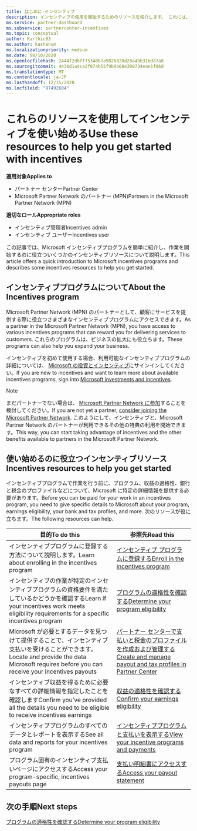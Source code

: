 ```yaml
---
title: はじめに-インセンティブ
description: インセンティブの使用を開始するためのリソースを紹介します。 これには、資格要件を満たし、銀行、税金、および支払いの詳細を送信することを確認する手順が含まれます。
ms.service: partner-dashboard
ms.subservice: partnercenter-incentives
ms.topic: conceptual
author: Karthic83
ms.author: kashanum
ms.localizationpriority: medium
ms.date: 08/10/2020
ms.openlocfilehash: 2444f2d6ff75340b7a9826828d28a4bb316d87a8
ms.sourcegitcommit: 4e36d1a4ca2f074b55f9b9a08e300734eae1f06d
ms.translationtype: MT
ms.contentlocale: ja-JP
ms.lasthandoff: 12/15/2020
ms.locfileid: "97492604"
---
```

# <a name="use-these-resources-to-help-you-get-started-with-incentives"></a><span data-ttu-id="4918c-104">これらのリソースを使用してインセンティブを使い始める</span><span class="sxs-lookup"><span data-stu-id="4918c-104">Use these resources to help you get started with incentives</span></span>

<span data-ttu-id="4918c-105">**適用対象**</span><span class="sxs-lookup"><span data-stu-id="4918c-105">**Applies to**</span></span>

- <span data-ttu-id="4918c-106">パートナー センター</span><span class="sxs-lookup"><span data-stu-id="4918c-106">Partner Center</span></span>
- <span data-ttu-id="4918c-107">Microsoft Partner Network のパートナー (MPN)</span><span class="sxs-lookup"><span data-stu-id="4918c-107">Partners in the Microsoft Partner Network (MPN)</span></span>

<span data-ttu-id="4918c-108">**適切なロール**</span><span class="sxs-lookup"><span data-stu-id="4918c-108">**Appropriate roles**</span></span>

- <span data-ttu-id="4918c-109">インセンティブ管理者</span><span class="sxs-lookup"><span data-stu-id="4918c-109">Incentives admin</span></span>
- <span data-ttu-id="4918c-110">インセンティブ ユーザー</span><span class="sxs-lookup"><span data-stu-id="4918c-110">Incentives user</span></span>

<span data-ttu-id="4918c-111">この記事では、Microsoft インセンティブプログラムを簡単に紹介し、作業を開始するのに役立ついくつかのインセンティブリソースについて説明します。</span><span class="sxs-lookup"><span data-stu-id="4918c-111">This article offers a quick introduction to Microsoft incentives programs and describes some incentives resources to help you get started.</span></span>

## <a name="about-the-incentives-program"></a><span data-ttu-id="4918c-112">インセンティブプログラムについて</span><span class="sxs-lookup"><span data-stu-id="4918c-112">About the Incentives program</span></span>

<span data-ttu-id="4918c-113">Microsoft Partner Network (MPN) のパートナーとして、顧客にサービスを提供する際に役立つさまざまなインセンティブプログラムにアクセスできます。</span><span class="sxs-lookup"><span data-stu-id="4918c-113">As a partner in the Microsoft Partner Network (MPN), you have access to various incentives programs that can reward you for delivering services to customers.</span></span> <span data-ttu-id="4918c-114">これらのプログラムは、ビジネスの拡大にも役立ちます。</span><span class="sxs-lookup"><span data-stu-id="4918c-114">These programs can also help you expand your business.</span></span>

<span data-ttu-id="4918c-115">インセンティブを初めて使用する場合、利用可能なインセンティブプログラムの詳細については、 [Microsoft の投資とインセンティブ](https://partner.microsoft.com/membership/partner-incentives)にサインインしてください。</span><span class="sxs-lookup"><span data-stu-id="4918c-115">If you are new to incentives and want to learn more about available incentives programs, sign into [Microsoft investments and incentives](https://partner.microsoft.com/membership/partner-incentives).</span></span>

> [!NOTE]
> <span data-ttu-id="4918c-116">まだパートナーでない場合は、 [Microsoft Partner Network に参加](https://partner.microsoft.com/membership)することを検討してください。</span><span class="sxs-lookup"><span data-stu-id="4918c-116">If you are not yet a partner, [consider joining the Microsoft Partner Network](https://partner.microsoft.com/membership).</span></span> <span data-ttu-id="4918c-117">このようにして、インセンティブと、Microsoft Partner Network のパートナーが利用できるその他の特典の利用を開始できます。</span><span class="sxs-lookup"><span data-stu-id="4918c-117">This way, you can start taking advantage of incentives and the other benefits available to partners in the Microsoft Partner Network.</span></span>  

## <a name="incentives-resources-to-help-you-get-started"></a><span data-ttu-id="4918c-118">使い始めるのに役立つインセンティブリソース</span><span class="sxs-lookup"><span data-stu-id="4918c-118">Incentives resources to help you get started</span></span>

<span data-ttu-id="4918c-119">インセンティブプログラムで作業を行う前に、プログラム、収益の適格性、銀行と税金のプロファイルなどについて、Microsoft に特定の詳細情報を提供する必要があります。</span><span class="sxs-lookup"><span data-stu-id="4918c-119">Before you can be paid for your work in an incentives program, you need to give specific details to Microsoft about your program, earnings eligibility, your bank and tax profiles, and more.</span></span> <span data-ttu-id="4918c-120">次のリソースが役に立ちます。</span><span class="sxs-lookup"><span data-stu-id="4918c-120">The following resources can help.</span></span>

|  <span data-ttu-id="4918c-121">**目的**</span><span class="sxs-lookup"><span data-stu-id="4918c-121">**To do this**</span></span>  |  <span data-ttu-id="4918c-122">**参照先**</span><span class="sxs-lookup"><span data-stu-id="4918c-122">**Read this**</span></span>  |
|--------------|-----------|
| <span data-ttu-id="4918c-123">インセンティブプログラムに登録する方法について説明します。</span><span class="sxs-lookup"><span data-stu-id="4918c-123">Learn about enrolling in the incentives program</span></span> | [<span data-ttu-id="4918c-124">インセンティブ プログラムに登録する</span><span class="sxs-lookup"><span data-stu-id="4918c-124">Enroll in the incentives program</span></span>](incentives-enroll.md)  |
| <span data-ttu-id="4918c-125">インセンティブの作業が特定のインセンティブプログラムの資格要件を満たしているかどうかを確認する</span><span class="sxs-lookup"><span data-stu-id="4918c-125">Learn if your incentives work meets eligibility requirements for a specific incentives program</span></span> | [<span data-ttu-id="4918c-126">プログラムの適格性を確認する</span><span class="sxs-lookup"><span data-stu-id="4918c-126">Determine your program eligibility</span></span>](incentives-determined-your-program-eligibility.md)  |
| <span data-ttu-id="4918c-127">Microsoft が必要とするデータを見つけて提供することで、インセンティブ支払いを受けることができます。</span><span class="sxs-lookup"><span data-stu-id="4918c-127">Locate and provide the data Microsoft requires before you can receive your incentives payouts</span></span> | [<span data-ttu-id="4918c-128">パートナー センターで支払いと税金のプロファイルを作成および管理する</span><span class="sxs-lookup"><span data-stu-id="4918c-128">Create and manage payout and tax profiles in Partner Center</span></span>](incentives-create-and-manage-your-payout-and-tax-profiles.md)  |
| <span data-ttu-id="4918c-129">インセンティブ収益を得るために必要なすべての詳細情報を指定したことを確認します</span><span class="sxs-lookup"><span data-stu-id="4918c-129">Confirm you’ve provided all the details you need to be eligible to receive incentives earnings</span></span> | [<span data-ttu-id="4918c-130">収益の適格性を確認する</span><span class="sxs-lookup"><span data-stu-id="4918c-130">Confirm your earnings eligibility</span></span>](incentives-confirm-your-earnings-eligibility.md)  |
| <span data-ttu-id="4918c-131">インセンティブプログラムのすべてのデータとレポートを表示する</span><span class="sxs-lookup"><span data-stu-id="4918c-131">See all data and reports for your incentives program</span></span> | [<span data-ttu-id="4918c-132">インセンティブプログラムと支払いを表示する</span><span class="sxs-lookup"><span data-stu-id="4918c-132">View your incentive programs and payments</span></span>](understand-incentive-payouts.md)  |
| <span data-ttu-id="4918c-133">プログラム固有のインセンティブ支払いページにアクセスする</span><span class="sxs-lookup"><span data-stu-id="4918c-133">Access your program-specific, incentives payouts page</span></span> | [<span data-ttu-id="4918c-134">支払い明細書にアクセスする</span><span class="sxs-lookup"><span data-stu-id="4918c-134">Access your payout statement</span></span>](payout-statement.md)  |

## <a name="next-steps"></a><span data-ttu-id="4918c-135">次の手順</span><span class="sxs-lookup"><span data-stu-id="4918c-135">Next steps</span></span>

[<span data-ttu-id="4918c-136">プログラムの適格性を確認する</span><span class="sxs-lookup"><span data-stu-id="4918c-136">Determine your program eligibility</span></span>](incentives-determined-your-program-eligibility.md)